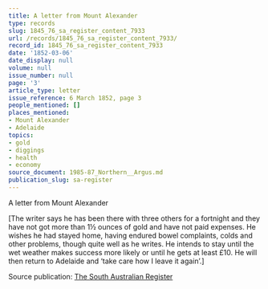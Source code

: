 ```yaml
---
title: A letter from Mount Alexander
type: records
slug: 1845_76_sa_register_content_7933
url: /records/1845_76_sa_register_content_7933/
record_id: 1845_76_sa_register_content_7933
date: '1852-03-06'
date_display: null
volume: null
issue_number: null
page: '3'
article_type: letter
issue_reference: 6 March 1852, page 3
people_mentioned: []
places_mentioned:
- Mount Alexander
- Adelaide
topics:
- gold
- diggings
- health
- economy
source_document: 1985-87_Northern__Argus.md
publication_slug: sa-register
---
```


A letter from Mount Alexander

[The writer says he has been there with three others for a fortnight and they have not got more than 1½ ounces of gold and have not paid expenses.  He wishes he had stayed home, having endured bowel complaints, colds and other problems, though quite well as he writes.  He intends to stay until the wet weather makes success more likely or until he gets at least £10.  He will then return to Adelaide and ‘take care how I leave it again’.]

Source publication: [The South Australian Register](/publications/sa-register/)
